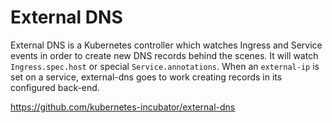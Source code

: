 # External DNS

External DNS is a Kubernetes controller which watches Ingress and Service events in order to create new DNS records behind the scenes.
It will watch `Ingress.spec.host` or special `Service.annotations`. When an `external-ip` is set on a service,  external-dns goes to work creating records in its configured back-end.

https://github.com/kubernetes-incubator/external-dns
